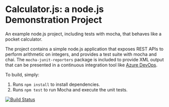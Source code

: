 Calculator.js: a node.js Demonstration Project
==============================================
An example node.js project, including tests with mocha, that behaves like
a pocket calculator.

The project contains a simple node.js application that exposes REST APIs
to perform arithmetic on integers, and provides a test suite with mocha
and chai.  The `mocha-junit-reporters` package is included to provide XML
output that can be presented in a continuous integration tool like
[Azure DevOps](https://azure.com/devops).

To build, simply:

1. Runs `npm install` to install dependencies.
2. Runs `npm test` to run Mocha and execute the unit tests.


[![Build Status](https://dev.azure.com/SergeyDevTest/TestProject/_apis/build/status/sergeykrulikovskiy.calculator?branchName=master)](https://dev.azure.com/SergeyDevTest/TestProject/_build/latest?definitionId=18&branchName=master)
